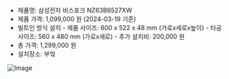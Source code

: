 - 제품명: 삼성전자 비스포크 NZ63B6527XW
- 제품 가격: 1,099,000 원 (2024-03-19 기준)
- 빌트인 방식 설치
        - 제품 사이즈: 600 x 522 x 48 mm (가로x세로x높이)
        - 타공 사이즈: 560 x 480 mm (가로x세로)
        - 추가 설치비: 200,000 원
- 총 가격: 1,299,000 원
- 설치장소: 부엌


![Image](https://github.com/users/wldhks1959/projects/3/assets/124333357/8f8575a8-a437-4fd3-8c07-2b9ec663cbb6)

